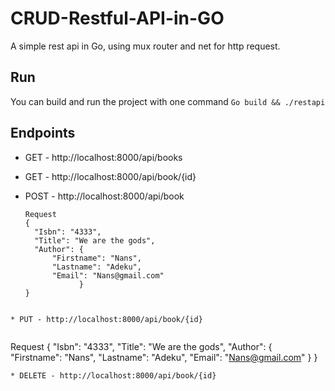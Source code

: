 # CRUD-Restful-API-in-GO
A simple rest api in Go, using mux router and net for http request. 

## Run 
You can build and run the project with one command 
`Go build && ./restapi`

## Endpoints
* GET - http://localhost:8000/api/books
* GET - http://localhost:8000/api/book/{id}
* POST - http://localhost:8000/api/book
  
  
  ```
  Request 
  {
    "Isbn": "4333",
    "Title": "We are the gods",
    "Author": {
        "Firstname": "Nans",
        "Lastname": "Adeku",
        "Email": "Nans@gmail.com"
              }
  }
```

* PUT - http://localhost:8000/api/book/{id}
 
  ```
   Request 
  {
    "Isbn": "4333",
    "Title": "We are the gods",
    "Author": {
        "Firstname": "Nans",
        "Lastname": "Adeku",
        "Email": "Nans@gmail.com"
    }
  }
```
* DELETE - http://localhost:8000/api/book/{id}
